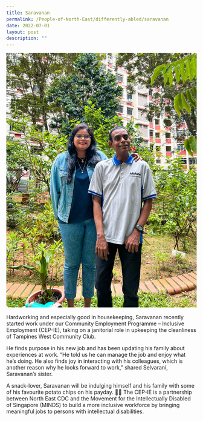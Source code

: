 ```yaml
---
title: Saravanan
permalink: /People-of-North-East/differently-abled/saravanan
date: 2022-07-01
layout: post
description: ""
---
```


![](/images/People%20of%20North%20East/Differently%20Abled/Saravanan.jpg)

Hardworking and especially good in housekeeping, Saravanan recently started work under our Community Employment Programme – Inclusive Employment (CEP-IE), taking on a janitorial role in upkeeping the cleanliness of Tampines West Community Club.

He finds purpose in his new job and has been updating his family about experiences at work. “He told us he can manage the job and enjoy what he’s doing. He also finds joy in interacting with his colleagues, which is another reason why he looks forward to work,” shared Selvarani, Saravanan’s sister.

A snack-lover, Saravanan will be indulging himself and his family with some of his favourite potato chips on his payday. 💝🙌
The CEP-IE is a partnership between North East CDC and the Movement for the Intellectually Disabled of Singapore (MINDS) to build a more inclusive workforce by bringing meaningful jobs to persons with intellectual disabilities.